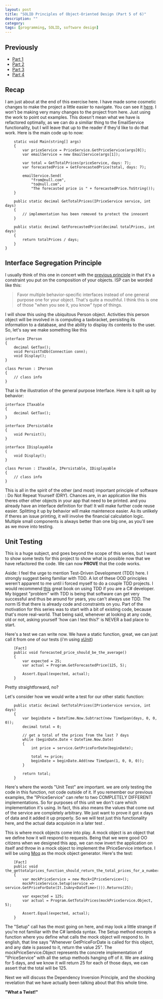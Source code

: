 ```yaml
---
layout: post
title: "SOLID Principles of Object-Oriented Design (Part 5 of 6)"
description: ""
category: 
tags: [programming, SOLID, software design]
---
```

Previously
----------
* [Part 1](http://autoincomplete.com/2013/05/23/SOLID-Intro-1-of-6/)
* [Part 2](http://autoincomplete.com/2013/05/29/SOLID-SRP-2-of-6/)
* [Part 3](http://autoincomplete.com/2013/06/01/SOLID-OCP-3-of-6/)
* [Part 4](http://autoincomplete.com/2013/06/05/SOLID-LSP-4-of-6/)

Recap
-----
I am just about at the end of this exercise here.  I have made some cosmetic changes to make the project a little easier to navigate.  You can see it [here](http://github.com/tcshao/SOLID-RefactoringExample/tree/master/src/ISP).  I won't be making very many changes to the project from here.  Just using the work to point out examples.  This doesn't mean what we have is refactored optimally, as we can do a similiar thing to the EmailService functionality, but I will leave that up to the reader if they'd like to do that work.  Here is the main code up to now:

        static void Main(string[] args)
        {
            var priceService = PriceService.GetPriceService(args[0]);
            var emailService = new EmailService(args[1]);

            var total = GetTotalPrices(priceService, days: 7);
            var forecastedPrice = GetForecastedPrice(total, days: 7);

            emailService.Send(
                "from@null.com", 
                "to@null.com",
                "The forecasted price is " + forecastedPrice.ToString());
        }

        public static decimal GetTotalPrices(IPriceService service, int days)
        {
            // implementation has been removed to protect the innocent
        }

        public static decimal GetForecastedPrice(decimal totalPrices, int days)
        {
            return totalPrices / days;
        }
    }

Interface Segregation Principle
-----
I usually think of this one in concert with the [previous principle](http://autoincomplete.com/2013/06/05/SOLID-LSP-4-of-6/) in that it's a constraint you put on the composition of your objects. ISP can be worded like this:
> Favor multiple behavior-specific interfaces instead of one general purpose one for your object.
That's quite a mouthful.  I think this is one of those "when you see it, you know" type of things. 

I will show this using the ubiquitous Person object.  Activities this person object will be involved in is computing a taxbracket, persisting its information to a database, and the ability to display its contents to the user. So, let's say we make something like this

    interface IPerson
    {
        decimal GetTax();
        void PersistToDb(Connection conn);
        void Display();
    }

    class Person : IPerson
    {
        // class info
    }

That is the illustration of the general purpose Interface. Here is it split up by behavior:

    interface ITaxable
    {
        decimal GetTax();
    }

    interface IPersistable
    {
        void Persist();
    }

    interface IDisplayable
    {
        void Display();
    }

    class Person : ITaxable, IPersistable, IDisplayable
    {
        // class info
    }

This is all in the spirit of the other (and most) important principle of software : Do Not Repeat Yourself (DRY).  Chances are, in an application like this theres other other objects in your app that need to be printed.  and you already have an interface definition for that!  It will make further code reuse easier.  Splitting it up by behavior will make maintenece easier.  As its unlikely if theres an issue printing, it will involve the financial calculation logic.  Multiple small components is always better than one big one, as you'll see as we move into testing.

Unit Testing
-----
This is a huge subject, and goes beyond the scope of this series, but I want to show some tests for this project to show what is possible now that we have refactored the code.  We can now **PROVE** that the code works.  

Aside: I feel the urge to mention Test-Driven Development (TDD) here.  I strongly suggest being familiar with TDD.  A lot of these OOD principles weren't apparent to me until i forced myself to do a couple TDD projects.  I would recommend [this](http://www.amazon.com/Professional-Test-Driven-Development-Applications/dp/047064320X/) great book on using TDD if you are a C# developer.  My biggest "problem" with TDD is being that software can get very successful and thus be around for years, you can't always use TDD. The norm IS that there is already code and constraints on you.  Part of the motivation for this series was to start with a bit of existing code, because that's more real-world.  That being said, whenever at looking at any code, old or not, asking yourself 'how can I test this?' is NEVER a bad place to start.

Here's a test we can write now.  We have a static function, great, we can just call it from one of our tests (i'm using [xUnit](http://xunit.codeplex.com/))

        [Fact]
        public void forecasted_price_should_be_the_average()
        {
            var expected = 25;
            var actual = Program.GetForecastedPrice(125, 5);

            Assert.Equal(expected, actual);
        }

Pretty straightforward, no?

Let's consider how we would write a test for our other static function:

        public static decimal GetTotalPrices(IPriceService service, int days)
        {
            var beginDate = DateTime.Now.Subtract(new TimeSpan(days, 0, 0, 0));
            decimal total = 0;

            // get a total of the prices from the last 7 days
            while (beginDate.Date < DateTime.Now.Date)
            {
                int price = service.GetPriceForDate(beginDate);

                total += price;
                beginDate = beginDate.Add(new TimeSpan(1, 0, 0, 0));
            }

            return total;
        }

Here's where the words "Unit Test" are important.  we are only testing the code in this function, not code outside of it.  If you remember our previous examples, the "IPriceService" can refer to two COMPLETELY DIFFERENT implementations.  So for purposes of this unit we don't care which implementation it's using.  In fact, this also means the values that come out of the service are completely arbitrary. We just want to prove it got x days of data and it added it up properly.  So we will test just this functionality here, and the actual data acquision in a later test .

This is where mock objects come into play.  A mock object is an object that we define how it will respond to requests.  Being that we were good OO citizens when we designed this app, we can now invert the application on itself and throw in a mock object to implement the IPriceService interface.  I will be using [Moq](https://code.google.com/p/moq/) as the mock object generator.  Here's the test:

        [Fact]
        public void the_gettotalprices_function_should_return_the_total_prices_for_a_number_of_days()
        {
            var mockPriceService = new Mock<IPriceService>();
            mockPriceService.Setup(service => service.GetPriceForDate(It.IsAny<DateTime>())).Returns(25);

            var expected = 125;
            var actual = Program.GetTotalPrices(mockPriceService.Object, 5);

            Assert.Equal(expected, actual);
        }

The "Setup" call has the most going on here, and may look a little strange if you're not familiar with the C# lambda syntax.  The Setup method excepts a function where you define what calls the mock object will respond to.  In english, that line says "Whenever GetPriceForDate is called for this object, and any date is passed to it, return the value 25".  The mockPriceService.Object represents the concrete implementation of "IPriceService" with all the setup methods hanging off of it.  We are asking for 5 days, and we know it will return 25 for each of those days, we can assert that the total will be 125.

Next we will discuss the Dependency Inversion Principle, and the shocking revelation that we have actually been talking about that this whole time.

**"What a Twist!"**